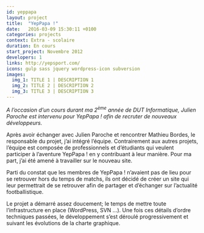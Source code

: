 ```yaml
---
id: yeppapa
layout: project
title:  "YepPapa !"
date:   2016-03-09 15:30:11 +0100
categories: projects
context: Extra - scolaire
duration: En cours
start_project: Novembre 2012
developers: 1
links: http://yepsport.com/
icons: gulp sass jquery wordpress-icon subversion
images:
  img_1: TITLE 1 | DESCRIPTION 1
  img_2: TITLE 2 | DESCRIPTION 2
  img_3: TITLE 3 | DESCRIPTION 3
---
```

*A l’occasion d’un cours durant ma 2<sup>ème</sup> année de DUT Informatique,
Julien Paroche est intervenu pour YepPapa ! afin de recruter de nouveaux
développeurs.*

Après avoir échanger avec Julien Paroche et rencontrer Mathieu Bordes, le
responsable du projet, j’ai intégré l’équipe. Contrairement aux autres projets,
l’équipe est composée de professionnels et d’étudiants qui veulent participer
à l’aventure YepPapa ! en y contribuant à leur manière. Pour ma part, j’ai été
amené à travailler sur le nouveau site.

Parti du constat que les membres de YepPapa ! n’avaient pas de lieu pour se
retrouver hors du temps de matchs, ils ont décidé de créer un site qui leur
permettrait de se retrouver afin de partager et d’échanger sur l’actualité
footballistique.

Le projet a démarré assez doucement; le temps de mettre toute l’infrastructure
en place (WordPress, SVN …). Une fois ces détails d’ordre techniques passées,
le développement s’est déroulé progressivement et suivant les évolutions de la
charte graphique.

